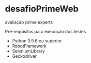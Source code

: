 # desafioPrimeWeb
avaliação prime experts

Pré-requisitos para execução dos testes
- Python 3.9.6 ou superior
- RobotFramework
- SeleniumLibrary
- Geckodriver